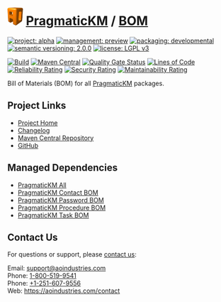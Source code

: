 # [<img src="ao-logo.png" alt="AO Logo" width="35" height="40">](https://github.com/ao-apps) [PragmaticKM](https://github.com/ao-apps/pragmatickm) / [BOM](https://github.com/ao-apps/pragmatickm-bom)

[![project: alpha](https://pragmatickm.com/ao-badges/project-current-stable.svg)](https://aoindustries.com/life-cycle#project-current-stable)
[![management: preview](https://pragmatickm.com/ao-badges/management-production.svg)](https://aoindustries.com/life-cycle#management-production)
[![packaging: developmental](https://pragmatickm.com/ao-badges/packaging-active.svg)](https://aoindustries.com/life-cycle#packaging-active)  
[![semantic versioning: 2.0.0](https://pragmatickm.com/ao-badges/semver-2.0.0.svg)](http://semver.org/spec/v2.0.0.html)
[![license: LGPL v3](https://pragmatickm.com/ao-badges/license-lgpl-3.0.svg)](https://www.gnu.org/licenses/lgpl-3.0)

[![Build](https://github.com/ao-apps/pragmatickm-bom/workflows/Build/badge.svg?branch=master)](https://github.com/ao-apps/pragmatickm-bom/actions?query=workflow%3ABuild)
[![Maven Central](https://maven-badges.herokuapp.com/maven-central/com.pragmatickm/pragmatickm-bom/badge.svg)](https://maven-badges.herokuapp.com/maven-central/com.pragmatickm/pragmatickm-bom)
[![Quality Gate Status](https://sonarcloud.io/api/project_badges/measure?branch=master&project=com.pragmatickm%3Apragmatickm-bom&metric=alert_status)](https://sonarcloud.io/dashboard?branch=master&id=com.pragmatickm%3Apragmatickm-bom)
[![Lines of Code](https://sonarcloud.io/api/project_badges/measure?branch=master&project=com.pragmatickm%3Apragmatickm-bom&metric=ncloc)](https://sonarcloud.io/component_measures?branch=master&id=com.pragmatickm%3Apragmatickm-bom&metric=ncloc)  
[![Reliability Rating](https://sonarcloud.io/api/project_badges/measure?branch=master&project=com.pragmatickm%3Apragmatickm-bom&metric=reliability_rating)](https://sonarcloud.io/component_measures?branch=master&id=com.pragmatickm%3Apragmatickm-bom&metric=Reliability)
[![Security Rating](https://sonarcloud.io/api/project_badges/measure?branch=master&project=com.pragmatickm%3Apragmatickm-bom&metric=security_rating)](https://sonarcloud.io/component_measures?branch=master&id=com.pragmatickm%3Apragmatickm-bom&metric=Security)
[![Maintainability Rating](https://sonarcloud.io/api/project_badges/measure?branch=master&project=com.pragmatickm%3Apragmatickm-bom&metric=sqale_rating)](https://sonarcloud.io/component_measures?branch=master&id=com.pragmatickm%3Apragmatickm-bom&metric=Maintainability)

Bill of Materials (BOM) for all [PragmaticKM](https://github.com/ao-apps/pragmatickm) packages.

## Project Links
* [Project Home](https://pragmatickm.com/bom/)
* [Changelog](https://pragmatickm.com/bom/changelog)
* [Maven Central Repository](https://search.maven.org/artifact/com.pragmatickm/pragmatickm-bom)
* [GitHub](https://github.com/ao-apps/pragmatickm-bom)

## Managed Dependencies
* [PragmaticKM All](https://github.com/ao-apps/pragmatickm-all)
* [PragmaticKM Contact BOM](https://github.com/ao-apps/pragmatickm-contact-bom)
* [PragmaticKM Password BOM](https://github.com/ao-apps/pragmatickm-password-bom)
* [PragmaticKM Procedure BOM](https://github.com/ao-apps/pragmatickm-procedure-bom)
* [PragmaticKM Task BOM](https://github.com/ao-apps/pragmatickm-task-bom)

## Contact Us
For questions or support, please [contact us](https://aoindustries.com/contact):

Email: [support@aoindustries.com](mailto:support@aoindustries.com)  
Phone: [1-800-519-9541](tel:1-800-519-9541)  
Phone: [+1-251-607-9556](tel:+1-251-607-9556)  
Web: https://aoindustries.com/contact
